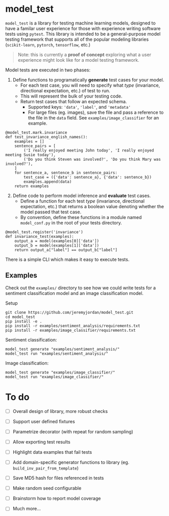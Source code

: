 # model_test

`model_test` is a library for testing machine learning models, designed to have a familar user experience for those with experience writing software tests using `pytest`. This library is intended to be a general-purpose model testing framework that supports all of the popular modeling libraries (`scikit-learn`, `pytorch`, `tensorflow`, etc.) 

> Note: this is currently a **proof of concept** exploring what a user experience might look like for a model testing framework.

Model tests are executed in two phases:

1. Define functions to programatically **generate** test cases for your model.
    - For each test case, you will need to specify what *type* (invariance, directional expectation, etc.) of test to run. 
    - This will represent the bulk of your testing code.
    - Return test cases that follow an expected schema.
        - Supported keys: `'data'`, `'label'`, and `'metadata'`
        - For large files (eg. images), save the file and pass a reference to the file in the `data` field. See `examples/image_classifier` for an example.

```
@model_test.mark.invariance
def test_invariance_english_names():
    examples = []
    sentence_pairs = [
        ('I really enjoyed meeting John today', 'I really enjoyed meeting Susie today'),
        ('Do you think Steven was involved?', 'Do you think Mary was involved?'),
    ]
    for sentence_a, sentence_b in sentence_pairs:
        test_case = ({'data': sentence_a}, {'data': sentence_b})
        examples.append(data)
    return examples
```

2. Define code to perform model inference and **evaluate** test cases.
    - Define a function for each test *type* (invariance, directional expectation, etc.) that returns a boolean value denoting whether the model passed that test case.
    - By convention, define these functions in a module named `model_conf.py` in the root of your tests directory.

```
@model_test.register('invariance')
def invariance_test(examples):
    output_a = model(examples[0]['data'])
    output_b = model(examples[1]['data'])
    return output_a["label"] == output_b["label"]
```

There is a simple CLI which makes it easy to execute tests.


## Examples

Check out the `examples/` directory to see how we could write tests for a sentiment classification model and an image classification model.

Setup
```
git clone https://github.com/jeremyjordan/model_test.git
cd model_test
pip install -e .
pip install -r examples/sentiment_analysis/requirements.txt
pip install -r examples/image_classifier/requirements.txt
```

Sentiment classification:
```
model_test generate "examples/sentiment_analysis/"
model_test run "examples/sentiment_analysis/"
```

Image classification:
```
model_test generate "examples/image_classifier/"
model_test run "examples/image_classifier/"
```

# To do

- [ ] Overall design of library, more robust checks
- [ ] Support user defined fixtures
- [ ] Parametrize decorator (with repeat for random sampling)
- [ ] Allow exporting test results
- [ ] Highlight data examples that fail tests
- [ ] Add domain-specific generator functions to library (eg. `build_inv_pair_from_template`)
- [ ] Save MD5 hash for files referenced in tests
- [ ] Make random seed configurable
- [ ] Brainstorm how to report model coverage
- [ ] Much more...

